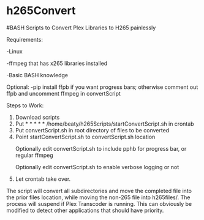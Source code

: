 # h265Convert
#BASH Scripts to Convert Plex Libraries to H265 painlessly

Requirements:<p>
  -Linux<p>
  -ffmpeg that has x265 libraries installed<p>
  -Basic BASH knowledge<p>
  
 Optional:
  -pip install ffpb if you want progress bars; otherwise comment out ffpb and uncomment ffmpeg in convertScript
 
 
 Steps to Work:
  1.  Download scripts
  2.  Put * * * * * /home/beaty/h265Scripts/startConvertScript.sh in crontab
  3.  Put convertScript.sh in root directory of files to be converted
  4.  Point startConvertScript.sh to convertScript.sh location
    <p>Optionally edit convertScript.sh to include pphb for progress bar, or regular ffmpeg
    <p>Optionally edit convertScript.sh to enable verbose logging or not
  5.  Let crontab take over.
  
 The script will convert all subdirectories and move the completed file into the prior files location, while moving the non-265 file into h265files/.
 The process will suspend if Plex Transcoder is running.  This can obviously be modified to detect other applications that should have priority.
